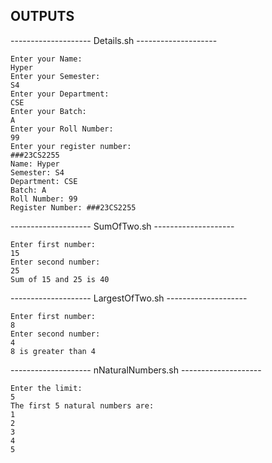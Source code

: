 ## OUTPUTS

-------------------- Details.sh --------------------
```
Enter your Name:
Hyper
Enter your Semester:
S4
Enter your Department:
CSE
Enter your Batch:
A
Enter your Roll Number:
99
Enter your register number:
###23CS2255
Name: Hyper
Semester: S4
Department: CSE
Batch: A
Roll Number: 99
Register Number: ###23CS2255
```
-------------------- SumOfTwo.sh --------------------
```
Enter first number:
15
Enter second number:
25
Sum of 15 and 25 is 40
```
-------------------- LargestOfTwo.sh --------------------
```
Enter first number:
8
Enter second number:
4
8 is greater than 4
```

-------------------- nNaturalNumbers.sh --------------------
```
Enter the limit:
5
The first 5 natural numbers are:
1
2
3
4
5
```
